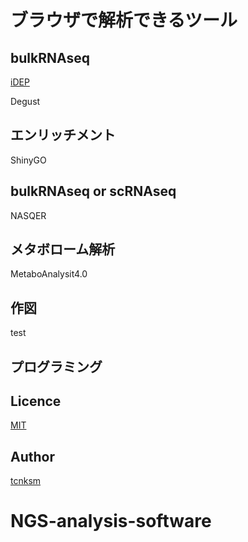 ブラウザで解析できるツール
======================================


## bulkRNAseq
[iDEP](http://10.164.179.3/idep92/)


Degust


## エンリッチメント

ShinyGO

## bulkRNAseq or scRNAseq

NASQER


## メタボローム解析

MetaboAnalysit4.0


## 作図

test

## プログラミング


## Licence



[MIT](https://github.com/tcnksm/tool/blob/master/LICENCE)

## Author

[tcnksm](https://github.com/tcnksm)

# NGS-analysis-software

